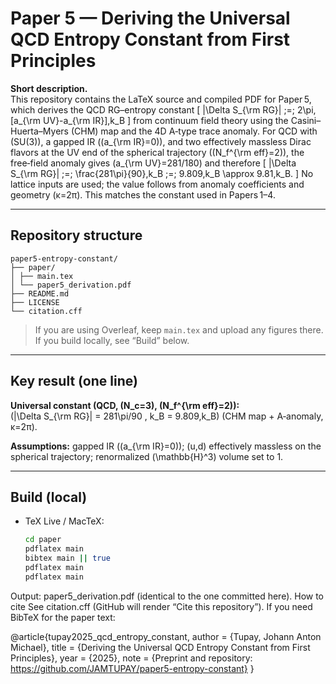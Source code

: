 # Paper 5 — Deriving the Universal QCD Entropy Constant from First Principles

**Short description.**  
This repository contains the LaTeX source and compiled PDF for Paper 5, which derives the QCD RG–entropy constant
\[
|\Delta S_{\rm RG}| \;=\; 2\pi\,[a_{\rm UV}-a_{\rm IR}]\,k_B
\]
from continuum field theory using the Casini–Huerta–Myers (CHM) map and the 4D A‑type trace anomaly. For QCD with \(SU(3)\), a gapped IR (\(a_{\rm IR}=0\)), and two effectively massless Dirac flavors at the UV end of the spherical trajectory (\(N_f^{\rm eff}=2\)), the free‑field anomaly gives \(a_{\rm UV}=281/180\) and therefore
\[
|\Delta S_{\rm RG}| \;=\; \frac{281\pi}{90}\,k_B \;=\; 9.809\,k_B \approx 9.81\,k_B.
\]
No lattice inputs are used; the value follows from anomaly coefficients and geometry (κ=2π). This matches the constant used in Papers 1–4.

---

## Repository structure
  ```
paper5-entropy-constant/
├── paper/
│ ├── main.tex
│ └── paper5_derivation.pdf
├── README.md
├── LICENSE
└── citation.cff
  ```

> If you are using Overleaf, keep `main.tex` and upload any figures there. If you build locally, see “Build” below.

---

## Key result (one line)

**Universal constant (QCD, \(N_c=3\), \(N_f^{\rm eff}=2\)):**  
\(|\Delta S_{\rm RG}| = 281\pi/90 \, k_B = 9.809\,k_B\) (CHM map + A‑anomaly, κ=2π).

**Assumptions:** gapped IR (\(a_{\rm IR}=0\)); \(u,d\) effectively massless on the spherical trajectory; renormalized \(\mathbb{H}^3\) volume set to 1.

---

## Build (local)

- TeX Live / MacTeX:
  ```bash
  cd paper
  pdflatex main
  bibtex main || true
  pdflatex main
  pdflatex main

Output: paper5_derivation.pdf (identical to the one committed here).
How to cite
See citation.cff (GitHub will render “Cite this repository”).
If you need BibTeX for the paper text:

@article{tupay2025_qcd_entropy_constant,
  author  = {Tupay, Johann Anton Michael},
  title   = {Deriving the Universal QCD Entropy Constant from First Principles},
  year    = {2025},
  note    = {Preprint and repository: https://github.com/JAMTUPAY/paper5-entropy-constant}
}
